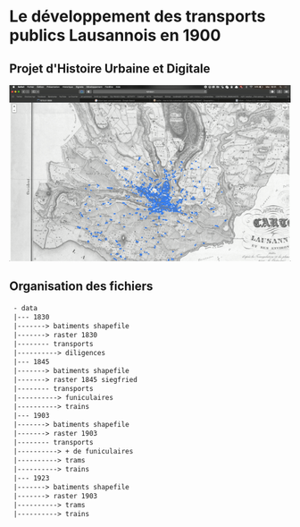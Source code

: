 # Le développement des transports publics Lausannois en 1900

## Projet d'Histoire Urbaine et Digitale

![demo_1](demo_1.gif)

## Organisation des fichiers



```
 - data
 |--- 1830
 |-------> batiments shapefile
 |-------> raster 1830
 |-------- transports
 |----------> diligences
 |--- 1845
 |-------> batiments shapefile
 |-------> raster 1845 siegfried
 |-------- transports
 |----------> funiculaires
 |----------> trains
 |--- 1903
 |-------> batiments shapefile
 |-------> raster 1903
 |-------- transports
 |----------> + de funiculaires
 |----------> trams
 |----------> trains
 |--- 1923
 |-------> batiments shapefile
 |-------> raster 1903
 |----------> trams
 |----------> trains
```
